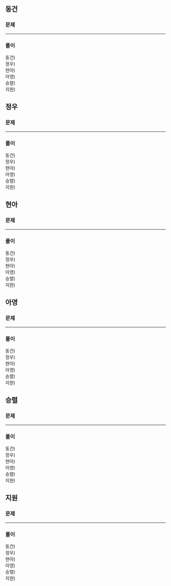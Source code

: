 ## 동건

### 문제

---

### 풀이
동건)  
정우)  
현아)  
아영)  
승렬)  
지원)  

## 정우

### 문제

---

### 풀이
동건)  
정우)  
현아)  
아영)  
승렬)  
지원)  

## 현아

### 문제

---

### 풀이
동건)  
정우)  
현아)  
아영)  
승렬)  
지원)  

## 아영

### 문제

---

### 풀이
동건)  
정우)  
현아)  
아영)  
승렬)  
지원)  

## 승렬

### 문제

---

### 풀이
동건)  
정우)  
현아)  
아영)  
승렬)  
지원)  

## 지원

### 문제

---

### 풀이
동건)  
정우)  
현아)  
아영)  
승렬)  
지원)  
